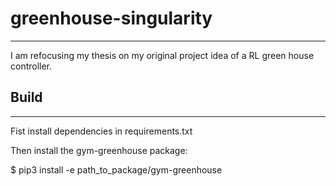 # greenhouse-singularity

---

I am refocusing my thesis on my original project idea of a RL green house controller.  


## Build

---

Fist install dependencies in requirements.txt

Then install the gym-greenhouse package:

$ pip3 install -e path_to_package/gym-greenhouse